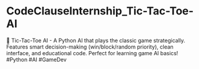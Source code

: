 # CodeClauseInternship_Tic-Tac-Toe-AI
🤖 Tic-Tac-Toe AI - A Python AI that plays the classic game strategically. Features smart decision-making (win/block/random priority), clean interface, and educational code. Perfect for learning game AI basics! #Python #AI #GameDev
